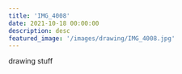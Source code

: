 ```yaml
---
title: 'IMG_4008'
date: 2021-10-18 00:00:00
description: desc
featured_image: '/images/drawing/IMG_4008.jpg'
---
```


drawing stuff